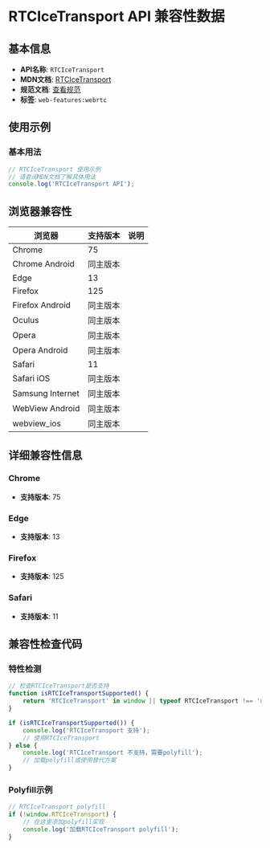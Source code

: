 # RTCIceTransport API 兼容性数据

## 基本信息

- **API名称**: `RTCIceTransport`
- **MDN文档**: [RTCIceTransport](https://developer.mozilla.org/docs/Web/API/RTCIceTransport)
- **规范文档**: [查看规范](https://w3c.github.io/webrtc-pc/#dom-rtcicetransport)
- **标签**: `web-features:webrtc`

## 使用示例

### 基本用法

```javascript
// RTCIceTransport 使用示例
// 请查阅MDN文档了解具体用法
console.log('RTCIceTransport API');
```

## 浏览器兼容性

| 浏览器 | 支持版本 | 说明 |
|--------|----------|------|
| Chrome | 75 |  |
| Chrome Android | 同主版本 |  |
| Edge | 13 |  |
| Firefox | 125 |  |
| Firefox Android | 同主版本 |  |
| Oculus | 同主版本 |  |
| Opera | 同主版本 |  |
| Opera Android | 同主版本 |  |
| Safari | 11 |  |
| Safari iOS | 同主版本 |  |
| Samsung Internet | 同主版本 |  |
| WebView Android | 同主版本 |  |
| webview_ios | 同主版本 |  |

## 详细兼容性信息

### Chrome

- **支持版本**: 75

### Edge

- **支持版本**: 13

### Firefox

- **支持版本**: 125

### Safari

- **支持版本**: 11

## 兼容性检查代码

### 特性检测

```javascript
// 检查RTCIceTransport是否支持
function isRTCIceTransportSupported() {
    return 'RTCIceTransport' in window || typeof RTCIceTransport !== 'undefined';
}

if (isRTCIceTransportSupported()) {
    console.log('RTCIceTransport 支持');
    // 使用RTCIceTransport
} else {
    console.log('RTCIceTransport 不支持，需要polyfill');
    // 加载polyfill或使用替代方案
}
```

### Polyfill示例

```javascript
// RTCIceTransport polyfill
if (!window.RTCIceTransport) {
    // 在这里添加polyfill实现
    console.log('加载RTCIceTransport polyfill');
}
```


